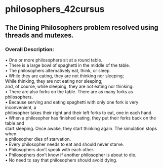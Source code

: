 # philosophers_42cursus

## The Dining Philosophers problem resolved using threads and mutexes.<br>

### Overall Description:<br>
• One or more philosophers sit at a round table.<br>
• There is a large bowl of spaghetti in the middle of the table.<br>
• The philosophers alternatively eat, think, or sleep.<br>
• While they are eating, they are not thinking nor sleeping;<br>
  While thinking, they are not eating nor sleeping;<br>
  and, of course, while sleeping, they are not eating nor thinking.<br>
• There are also forks on the table. There are as many forks as philosophers.<br>
• Because serving and eating spaghetti with only one fork is very inconvenient, a<br>
  philosopher takes their right and their left forks to eat, one in each hand.<br>
• When a philosopher has finished eating, they put their forks back on the table and<br>
  start sleeping. Once awake, they start thinking again. The simulation stops when<br>
  a philosopher dies of starvation.<br>
• Every philosopher needs to eat and should never starve.<br>
• Philosophers don’t speak with each other.<br>
• Philosophers don’t know if another philosopher is about to die.<br>
• No need to say that philosophers should avoid dying.<br>
